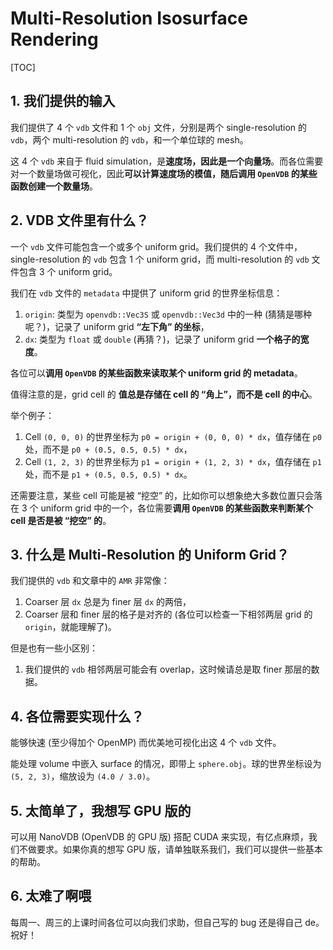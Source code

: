 # Multi-Resolution Isosurface Rendering

[TOC]

## 1. 我们提供的输入

我们提供了 4 个 `vdb` 文件和 1 个 `obj` 文件，分别是两个 single-resolution 的 `vdb`，两个 multi-resolution 的 `vdb`，和一个单位球的 mesh。

这 4 个 `vdb` 来自于 fluid simulation，是**速度场，因此是一个向量场**。而各位需要对一个数量场做可视化，因此**可以计算速度场的模值，随后调用 `OpenVDB` 的某些函数创建一个数量场**。



## 2. VDB 文件里有什么？

一个 `vdb` 文件可能包含一个或多个 uniform grid。我们提供的 4 个文件中，single-resolution 的 `vdb` 包含 1 个 uniform grid，而 multi-resolution 的 `vdb` 文件包含 3 个 uniform grid。

我们在 `vdb` 文件的 `metadata` 中提供了 uniform grid 的世界坐标信息：

1. `origin`: 类型为 `openvdb::Vec3S` 或 `openvdb::Vec3d` 中的一种 (猜猜是哪种呢？)，记录了 uniform grid **“左下角” 的坐标**，
2. `dx`: 类型为 `float` 或 `double` (再猜？)，记录了 uniform grid **一个格子的宽度**。

各位可以**调用 `OpenVDB` 的某些函数来读取某个 uniform grid 的 metadata**。

值得注意的是，grid cell 的 **值总是存储在 cell 的 “角上”，而不是 cell 的中心**。

举个例子：

1. Cell `(0, 0, 0)` 的世界坐标为 `p0 = origin + (0, 0, 0) * dx`，值存储在 `p0` 处，而不是 `p0 + (0.5, 0.5, 0.5) * dx`，
2. Cell `(1, 2, 3)` 的世界坐标为 `p1 = origin + (1, 2, 3) * dx`，值存储在 `p1` 处，而不是 `p1 + (0.5, 0.5, 0.5) * dx`。

还需要注意，某些 cell 可能是被 “挖空” 的，比如你可以想象绝大多数位置只会落在 3 个 uniform grid 中的一个，各位需要**调用 `OpenVDB` 的某些函数来判断某个 cell 是否是被 “挖空” 的**。



## 3. 什么是 Multi-Resolution 的 Uniform Grid？

我们提供的 `vdb` 和文章中的 `AMR` 非常像：

1. Coarser 层 `dx` 总是为 finer 层 `dx` 的两倍，
2. Coarser 层和 finer 层的格子是对齐的 (各位可以检查一下相邻两层 grid 的 `origin`，就能理解了)。

但是也有一些小区别：

1. 我们提供的 `vdb` 相邻两层可能会有 overlap，这时候请总是取 finer 那层的数据。



## 4. 各位需要实现什么？

能够快速 (至少得加个 OpenMP) 而优美地可视化出这 4 个 `vdb` 文件。

能处理 volume 中嵌入 surface 的情况，即带上 `sphere.obj`。球的世界坐标设为 `(5, 2, 3)`，缩放设为 `(4.0 / 3.0)`。



## 5. 太简单了，我想写 GPU 版的

可以用 NanoVDB (OpenVDB 的 GPU 版) 搭配 CUDA 来实现，有亿点麻烦，我们不做要求。如果你真的想写 GPU 版，请单独联系我们，我们可以提供一些基本的帮助。



## 6. 太难了啊喂

每周一、周三的上课时间各位可以向我们求助，但自己写的 bug 还是得自己 de。祝好！